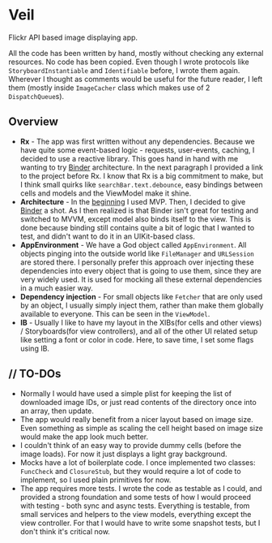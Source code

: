 # Veil

Flickr API based image displaying app.

All the code has been written by hand, mostly without checking any external resources. No code has been copied. Even though I wrote protocols like `StoryboardInstantiable` and `Identifiable` before, I wrote them again. Wherever I thought as comments would be useful for the future reader, I left them (mostly inside `ImageCacher` class which makes use of 2 `DispatchQueue`s).

## Overview
* **Rx** - The app was first written without any dependencies. Because we have quite some event-based logic - requests, user-events, caching, I decided to use a reactive library. This goes hand in hand with me wanting to try [Binder](https://github.com/DeclarativeHub/TheBinderArchitecture) architecture. In the next paragraph I provided a link to the project before Rx. I know that Rx is a big commitment to make, but I think small quirks like `searchBar.text.debounce`, easy bindings between cells and models and the ViewModel make it shine.
* **Architecture** - In the [beginning](https://github.com/S2dentik/Veil/tree/aae2f10b4ba2d8722a9cabb5e181c52c653a93bf) I used MVP. Then, I decided to give [Binder](https://github.com/DeclarativeHub/TheBinderArchitecture) a shot. As I then realized is that Binder isn't great for testing and switched to MVVM, except model also binds itself to the view. This is done because binding still contains quite a bit of logic that I wanted to test, and didn't want to do it in an UIKit-based class.
* **AppEnvironment** - We have a God object called `AppEnvironment`. All objects pinging into the outside world like `FileManager` and `URLSession` are stored there. I personally prefer this approach over injecting these dependencies into every object that is going to use them, since they are very widely used. It is used for mocking all these external dependencies in a much easier way.
* **Dependency injection** - For small objects like `Fetcher` that are only used by an object, I usually simply inject them, rather than make them globally available to everyone. This can be seen in the `ViewModel`.
* **IB** - Usually I like to have my layout in the XIBs(for cells and other views) / Storyboards(for view controllers), and all of the other UI related setup like setting a font or color in code. Here, to save time, I set some flags using IB.

## // TO-DOs
* Normally I would have used a simple plist for keeping the list of downloaded image IDs, or just read contents of the directory once into an array, then update.
* The app would really benefit from a nicer layout based on image size. Even something as simple as scaling the cell height based on image size would make the app look much better.
* I couldn't think of an easy way to provide dummy cells (before the image loads). For now it just displays a light gray background.
* Mocks have a lot of boilerplate code. I once implemented two classes: `FuncCheck` and `ClosureStub`, but they would require a lot of code to implement, so I used plain primitives for now.
* The app requires more tests. I wrote the code as testable as I could, and provided a strong foundation and some tests of how I would proceed with testing - both sync and async tests. Everything is testable, from small services and helpers to the view models, everything except the view controller. For that I would have to write some snapshot tests, but I don't think it's critical now.
